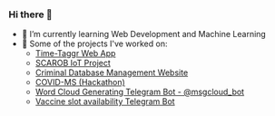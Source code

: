 ### Hi there 👋
- 🌱 I’m currently learning Web Development and Machine Learning
- 🔭 Some of the projects I've worked on:
  - [Time-Taggr Web App](https://github.com/ericmiranda7/time-taggr)
  - [SCAROB IoT Project](https://github.com/ericmiranda7/scarob)
  - [Criminal Database Management Website](https://criminaldbms.herokuapp.com/)
  - [COVID-MS (Hackathon)](https://unscriptcovidms.herokuapp.com/)
  - [Word Cloud Generating Telegram Bot - @msgcloud_bot](https://github.com/ericmiranda7/tele-wordcloud)
  - [Vaccine slot availability Telegram Bot](https://github.com/ericmiranda7/cowin-bot)

<!-- - 💻 Certificate courses:
  - [FullStackOpen 2020](https://studies.cs.helsinki.fi/stats/api/certificate/fullstackopen/en/f87be1598033c0a2d71f8fd168487adb)
  - [Building Web Applications in Django](https://coursera.org/share/765db7943c5d7dd3b9133e2f07aad842)
  - [MOOC.fi Java Programming I](https://certificates.mooc.fi/validate/n8onzheaqyq)
  - [MOOC.fi Java Programming II](https://certificates.mooc.fi/validate/529mfojmihx)
-->
<!--
**ericmiranda7/ericmiranda7** is a ✨ _special_ ✨ repository because its `README.md` (this file) appears on your GitHub profile.

Here are some ideas to get you started:

- 🔭 I’m currently working on ...
- 🌱 I’m currently learning ...
- 👯 I’m looking to collaborate on ...
- 🤔 I’m looking for help with ...
- 💬 Ask me about ...
- 📫 How to reach me: ...
- 😄 Pronouns: ...
- ⚡ Fun fact: ...
-->
